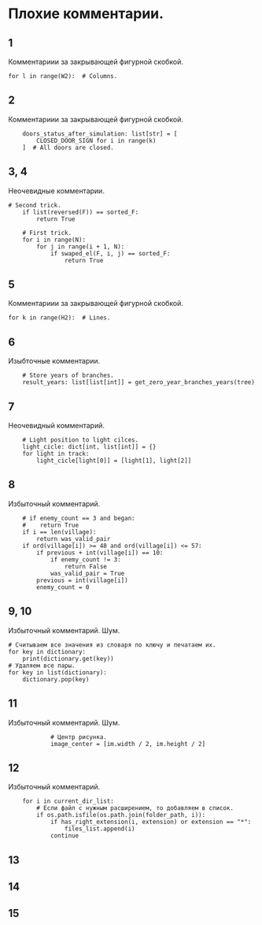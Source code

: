 # Плохие комментарии.
## 1
Комментариии за закрывающей фигурной скобкой.  
```
for l in range(W2):  # Columns.
```
## 2
Комментариии за закрывающей фигурной скобкой.  
```
    doors_status_after_simulation: list[str] = [
        CLOSED_DOOR_SIGN for i in range(k)
    ]  # All doors are closed.
```
## 3, 4
Неочевидные комментарии.  
```
# Second trick.
    if list(reversed(F)) == sorted_F:
        return True

    # First trick.
    for i in range(N):
        for j in range(i + 1, N):
            if swaped_el(F, i, j) == sorted_F:
                return True
```
## 5
Комментариии за закрывающей фигурной скобкой.  
```
for k in range(H2):  # Lines.
```
## 6
Изыбточные комментарии.  
```
    # Store years of branches.
    result_years: list[list[int]] = get_zero_year_branches_years(tree)
```
## 7
Неочевидный комментарий.  
```
    # Light position to light cilces.
    light_cicle: dict[int, list[int]] = {}
    for light in track:
        light_cicle[light[0]] = [light[1], light[2]]
```
## 8
Избыточный комментарий.  
```
    # if enemy_count == 3 and began:
    #    return True
    if i == len(village):
        return was_valid_pair
    if ord(village[i]) >= 48 and ord(village[i]) <= 57:
        if previous + int(village[i]) == 10:
            if enemy_count != 3:
                return False
            was_valid_pair = True
        previous = int(village[i])
        enemy_count = 0
```
## 9, 10
Избыточный комментарий. Шум.  
```
# Считываем все значения из словаря по ключу и печатаем их.
for key in dictionary:
    print(dictionary.get(key))
# Удаляем все пары.
for key in list(dictionary):
    dictionary.pop(key)
```
## 11
Избыточный комментарий. Шум.  
```
            # Центр рисунка.
            image_center = [im.width / 2, im.height / 2]
```
## 12
Избыточный комментарий.  
```
    for i in current_dir_list:
        # Если файл с нужным расширением, то добавляем в список.
        if os.path.isfile(os.path.join(folder_path, i)):
            if has_right_extension(i, extension) or extension == "*":
                files_list.append(i)
            continue
```
## 13
## 14
## 15